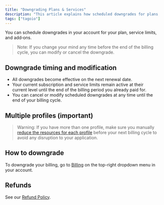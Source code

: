 ```yaml
---
title: "Downgrading Plans & Services"
description: "This article explains how scheduled downgrades for plans, service limits, and add‑ons work in TagoIO, when they take effect, how to modify or cancel them, and precautions for accounts with multiple profiles."
tags: ["tagoio"]
---
```


You can schedule downgrades in your account for your plan, service limits, and add‑ons.

> Note: If you change your mind any time before the end of the billing cycle, you can modify or cancel the downgrade.

## Downgrade timing and modification
- All downgrades become effective on the next renewal date.
- Your current subscription and service limits remain active at their current level until the end of the billing period you already paid for.
- You can cancel or modify scheduled downgrades at any time until the end of your billing cycle.

## Multiple profiles (important)
> Warning: If you have more than one profile, make sure you manually [reduce the resources for each profile](link-to-reduce-resources-for-each-profile) before your next billing cycle to avoid any disruption to your application.

## How to downgrade
To downgrade your billing, go to [Billing](link-to-billing) on the top-right dropdown menu in your account.

## Refunds
See our [Refund Policy](link-to-refund-policy).